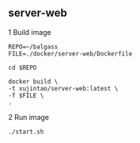 ## server-web

1 Build image

```
REPO=~/balgass
FILE=./docker/server-web/Dockerfile

cd $REPO

docker build \
-t xujintao/server-web:latest \
-f $FILE \
.
```

2 Run image

```
./start.sh
```
